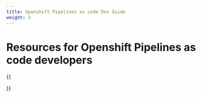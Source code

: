 ```yaml
---
title: Openshift Pipelines as code Dev Guide
weight: 3
---
```

# Resources for Openshift Pipelines as code developers

{{<section>}}
